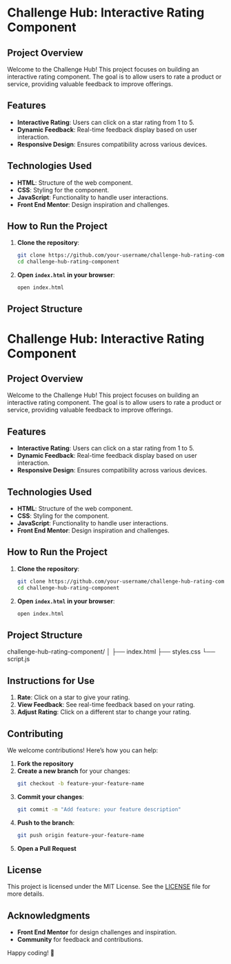 # Challenge Hub: Interactive Rating Component

## Project Overview
Welcome to the Challenge Hub! This project focuses on building an interactive rating component. The goal is to allow users to rate a product or service, providing valuable feedback to improve offerings.

## Features
- **Interactive Rating**: Users can click on a star rating from 1 to 5.
- **Dynamic Feedback**: Real-time feedback display based on user interaction.
- **Responsive Design**: Ensures compatibility across various devices.

## Technologies Used
- **HTML**: Structure of the web component.
- **CSS**: Styling for the component.
- **JavaScript**: Functionality to handle user interactions.
- **Front End Mentor**: Design inspiration and challenges.

## How to Run the Project
1. **Clone the repository**:
    ```bash
    git clone https://github.com/your-username/challenge-hub-rating-component.git
    cd challenge-hub-rating-component
    ```
2. **Open `index.html` in your browser**:
    ```bash
    open index.html
    ```

## Project Structure
# Challenge Hub: Interactive Rating Component

## Project Overview
Welcome to the Challenge Hub! This project focuses on building an interactive rating component. The goal is to allow users to rate a product or service, providing valuable feedback to improve offerings.

## Features
- **Interactive Rating**: Users can click on a star rating from 1 to 5.
- **Dynamic Feedback**: Real-time feedback display based on user interaction.
- **Responsive Design**: Ensures compatibility across various devices.

## Technologies Used
- **HTML**: Structure of the web component.
- **CSS**: Styling for the component.
- **JavaScript**: Functionality to handle user interactions.
- **Front End Mentor**: Design inspiration and challenges.

## How to Run the Project
1. **Clone the repository**:
    ```bash
    git clone https://github.com/your-username/challenge-hub-rating-component.git
    cd challenge-hub-rating-component
    ```
2. **Open `index.html` in your browser**:
    ```bash
    open index.html
    ```

## Project Structure
challenge-hub-rating-component/ │ ├── index.html ├── styles.css └── script.js



## Instructions for Use
1. **Rate**: Click on a star to give your rating.
2. **View Feedback**: See real-time feedback based on your rating.
3. **Adjust Rating**: Click on a different star to change your rating.

## Contributing
We welcome contributions! Here’s how you can help:
1. **Fork the repository**
2. **Create a new branch** for your changes:
    ```bash
    git checkout -b feature-your-feature-name
    ```
3. **Commit your changes**:
    ```bash
    git commit -m "Add feature: your feature description"
    ```
4. **Push to the branch**:
    ```bash
    git push origin feature-your-feature-name
    ```
5. **Open a Pull Request**

## License
This project is licensed under the MIT License. See the [LICENSE](LICENSE) file for more details.

## Acknowledgments
- **Front End Mentor** for design challenges and inspiration.
- **Community** for feedback and contributions.

Happy coding! 🌟
